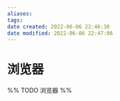 ```yaml
---
aliases: 
tags: 
date created: 2022-06-06 22:46:38
date modified: 2022-06-06 22:47:06
---
```


# 浏览器

%% TODO 浏览器 %%
